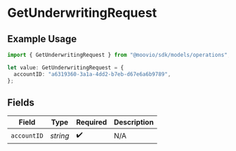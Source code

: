 # GetUnderwritingRequest

## Example Usage

```typescript
import { GetUnderwritingRequest } from "@moovio/sdk/models/operations";

let value: GetUnderwritingRequest = {
  accountID: "a6319360-3a1a-4dd2-b7eb-d67e6a6b9789",
};
```

## Fields

| Field              | Type               | Required           | Description        |
| ------------------ | ------------------ | ------------------ | ------------------ |
| `accountID`        | *string*           | :heavy_check_mark: | N/A                |
